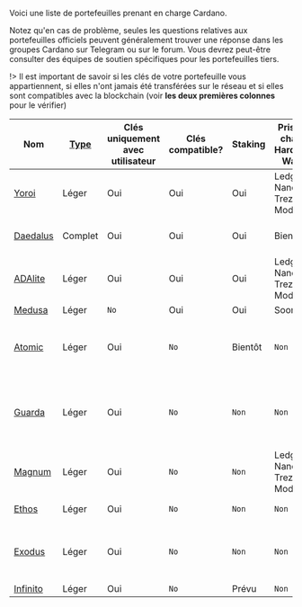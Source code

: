 
Voici une liste de portefeuilles prenant en charge Cardano.

Notez qu'en cas de problème, seules les questions relatives aux portefeuilles officiels peuvent généralement trouver une réponse dans les groupes Cardano sur Telegram ou sur le forum. Vous devrez peut-être consulter des équipes de soutien spécifiques pour les portefeuilles tiers.

!> Il est important de savoir si les clés de votre portefeuille vous appartiennent, si elles n'ont jamais été transférées sur le réseau et si elles sont compatibles avec la blockchain (voir **les deux premières colonnes** pour le vérifier)


|Nom      |[Type][1]|Clés uniquement avec utilisateur |Clés compatible?|Staking |Prise en charge Hardware Wallet   |Open Source|Createurr |Platformes|
|----------|---------|-------------------|----------------|--------|-------------------------------|-----------|--------|---------|
|[Yoroi]   |Léger    |Oui                |Oui             |Oui     |Ledger Nano S/X, Trezor Model T|[Oui](https://github.com/emurgo/yoroi-frontend)|[Emurgo](https://emurgo.io)|Chromium Extension, Android, IPhone|
|[Daedalus]|Complet     |Oui                |Oui             |Oui     |Bientôt                       |[Oui](https://github.com/input-output-hk/daedalus)|[IOG](https://iohk.io)|Windows, MacOS, Linux|
|[ADAlite] |Léger    |Oui                |Oui             |Oui     |Ledger Nano S/X, Trezor Model T|[Oui](https://github.com/vacuumlabs/adalite)|[VacuumLabs](https://www.vacuumlabs.com/)|Web|
|[Medusa]  |Léger    |`No`               |Oui             |Oui     |Soon                           |`Non`|[Denis Kalinin](https://t.me/Fell_x27)|Web|
|[Atomic]  |Léger    |Oui                |`No`            |Bientôt |`Non`                          |`Non`|[Atomic]|Windows, MacOS, Linux, Android, IPhone|
|[Guarda]  |Léger    |Oui                |`No`            |`Non`   |`Non`                          |`Non`|[Guarda]|Chromium extension, Web, Windows, Android, IPhone|
|[Magnum]  |Léger    |Oui                |`No`            |`Non`   |Ledger Nano S/X, Trezor Model T|[Oui](https://github.com/magnumwallet)|[Magnum]|Web|
|[Ethos]   |Léger    |Oui                |`No`            |`Non`   |`Non`                          |`Non`|[Ethos]|Android, IPhone|
|[Exodus]  |Léger    |Oui                |`No`            |`Non`   |`Non`                          |`Non`|[Exodus]|Windows, MacOS, Linux, Android, IPhone|
|[Infinito]|Léger    |Oui                |`No`            |Prévu   |`Non`                          |[Oui](https://github.com/infinityblockchainlabs)|[Infinito]|No|Android, Iphone|


[1]: Wallets/types.md#software-wallets
[Daedalus]: https://daedaluswallet.io
[Yoroi]: https://yoroi-wallet.com
[ADAlite]: https://www.adalite.io
[Medusa]: https://adawallet.io/
[Atomic]: https://atomicwallet.io/
[Guarda]: https://guarda.com
[Magnum]: https://magnumwallet.co/
[Ethos]: https://www.ethos.io/universal-wallet/
[Exodus]: https://www.exodus.io/
[Infinito]: https://www.infinitowallet.io
